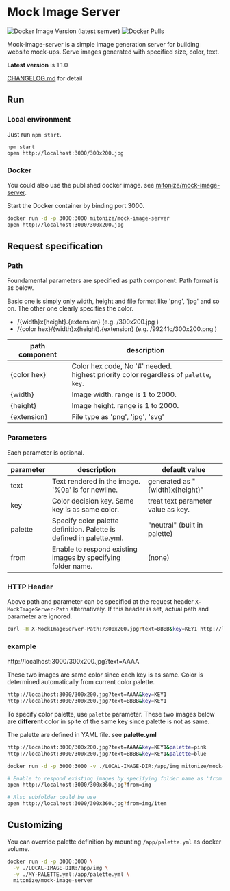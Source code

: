 # Mock Image Server
![Docker Image Version (latest semver)](https://img.shields.io/docker/v/mitonize/mock-image-server?style=flat-square&logo=docker&logoColor=white) ![Docker Pulls](https://img.shields.io/docker/pulls/mitonize/mock-image-server?style=flat-square&logo=docker&logoColor=white)


Mock-image-server is a simple image generation server for building website mock-ups.
Serve images generated with specified size, color, text.

**Latest version** is 1.1.0

[CHANGELOG.md](CHANGELOG.md) for detail

## Run 

### Local environment

Just run `npm start`.
```
npm start
open http://localhost:3000/300x200.jpg
```

### Docker

You could also use the published docker image. see [mitonize/mock-image-server](https://hub.docker.com/r/mitonize/mock-image-server).

Start the Docker container by binding port 3000.
```sh
docker run -d -p 3000:3000 mitonize/mock-image-server
open http://localhost:3000/300x200.jpg
```

## Request specification

### Path

Foundamental parameters are specified as path component. Path format is as below. 

Basic one is simply only width, height and file format like 'png', 'jpg' and so on.
The other one clearly specifies the color.

 * /{width}x{height}.{extension} (e.g. /300x200.jpg )
 * /{color hex}/{width}x{height}.{extension}  (e.g. /99241c/300x200.png )

| path component | description |
|------------------|--------------------|
| {color hex} | Color hex code, No '#' needed. <br>highest priority color regardless of `palette`, `key`.|
| {width}     | Image width. range is 1 to 2000.|
| {height}     | Image height. range is 1 to 2000.|
| {extension} | File type as 'png', 'jpg', 'svg' |

### Parameters
Each parameter is optional.

| parameter | description | default value |
|------------------|--------------------|-----------------------|
| text            | Text rendered in the image. '%0a' is for newline. | generated as "{width}x{height}" |
| key            | Color decision key. Same key is as same color.   | treat text parameter value as key. |
| palette     | Specify  color palette definition. Palette is defined in palette.yml. | "neutral" (built in palette) |
| from         | Enable to respond existing images by specifying folder name.   | (none) |

### HTTP Header

Above path and parameter can be specified at the request header `X-MockImageServer-Path` alternatively.
 If this header is set, actual path and parameter are  ignored.

```sh
curl -H X-MockImageServer-Path:/300x200.jpg?text=BBBB&key=KEY1 http://localhost:3000/any/path/to/image.jpg
```

### example

http://localhost:3000/300x200.jpg?text=AAAA

These two images are same color since each key is as same. Color is determined automatically from current color palette.
```sh
http://localhost:3000/300x200.jpg?text=AAAA&key=KEY1
http://localhost:3000/300x200.jpg?text=BBBB&key=KEY1
```

To specify color palette, use `palette` parameter. 
These two images below are **different** color in spite of the same key since palette is not as same.

The palette are defined in YAML file. see **palette.yml**
```sh
http://localhost:3000/300x200.jpg?text=AAAA&key=KEY1&palette=pink
http://localhost:3000/300x200.jpg?text=BBBB&key=KEY1&palette=blue
```


```sh
docker run -d -p 3000:3000 -v ./LOCAL-IMAGE-DIR:/app/img mitonize/mock-image-server

# Enable to respond existing images by specifying folder name as 'from' parameter 
open http://localhost:3000/300x360.jpg?from=img

# Also subfolder could be use
open http://localhost:3000/300x360.jpg?from=img/item
```

## Customizing

You can override palette definition by mounting `/app/palette.yml` as docker volume.

```sh
docker run -d -p 3000:3000 \
  -v ./LOCAL-IMAGE-DIR:/app/img \
  -v ./MY-PALETTE.yml:/app/palette.yml \
  mitonize/mock-image-server
```
